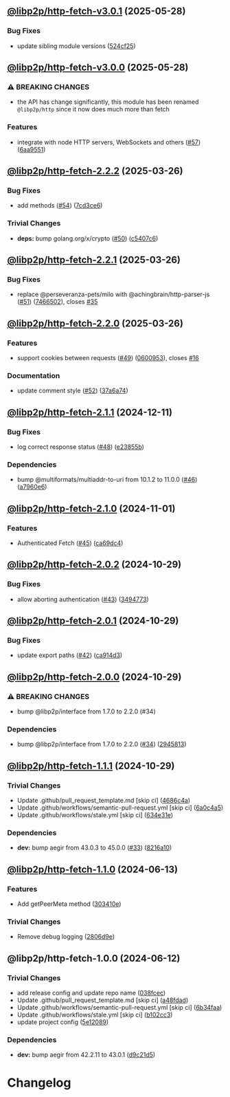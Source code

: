 ## [@libp2p/http-fetch-v3.0.1](https://github.com/libp2p/js-libp2p-http/compare/@libp2p/http-fetch-3.0.0...@libp2p/http-fetch-3.0.1) (2025-05-28)

### Bug Fixes

* update sibling module versions ([524cf25](https://github.com/libp2p/js-libp2p-http/commit/524cf25745dcb5842949549c1020cdc057775187))

## [@libp2p/http-fetch-v3.0.0](https://github.com/libp2p/js-libp2p-http/compare/@libp2p/http-fetch-2.2.2...@libp2p/http-fetch-3.0.0) (2025-05-28)

### ⚠ BREAKING CHANGES

* the API has change significantly, this module has been renamed `@libp2p/http` since it now does much more than fetch

### Features

* integrate with node HTTP servers, WebSockets and others ([#57](https://github.com/libp2p/js-libp2p-http/issues/57)) ([6aa9551](https://github.com/libp2p/js-libp2p-http/commit/6aa95511b9bfcd920344a31bdd88571756c09b7e))

## [@libp2p/http-fetch-2.2.2](https://github.com/libp2p/js-libp2p-http-fetch/compare/@libp2p/http-fetch-2.2.1...@libp2p/http-fetch-2.2.2) (2025-03-26)

### Bug Fixes

* add methods ([#54](https://github.com/libp2p/js-libp2p-http-fetch/issues/54)) ([7cd3ce6](https://github.com/libp2p/js-libp2p-http-fetch/commit/7cd3ce69020248816f98d27d3f0809af60befe89))

### Trivial Changes

* **deps:** bump golang.org/x/crypto ([#50](https://github.com/libp2p/js-libp2p-http-fetch/issues/50)) ([c5407c6](https://github.com/libp2p/js-libp2p-http-fetch/commit/c5407c62d29a8376f720ba256f58ab7a718be823))

## [@libp2p/http-fetch-2.2.1](https://github.com/libp2p/js-libp2p-http-fetch/compare/@libp2p/http-fetch-2.2.0...@libp2p/http-fetch-2.2.1) (2025-03-26)

### Bug Fixes

* replace @perseveranza-pets/milo with @achingbrain/http-parser-js ([#51](https://github.com/libp2p/js-libp2p-http-fetch/issues/51)) ([7466502](https://github.com/libp2p/js-libp2p-http-fetch/commit/7466502a51f87a2626a53fb0ad4607e06e7d716c)), closes [#35](https://github.com/libp2p/js-libp2p-http-fetch/issues/35)

## [@libp2p/http-fetch-2.2.0](https://github.com/libp2p/js-libp2p-http-fetch/compare/@libp2p/http-fetch-2.1.1...@libp2p/http-fetch-2.2.0) (2025-03-26)

### Features

* support cookies between requests ([#49](https://github.com/libp2p/js-libp2p-http-fetch/issues/49)) ([0600953](https://github.com/libp2p/js-libp2p-http-fetch/commit/0600953826fd743384ddc796a8cc4c0cacc69e5f)), closes [#16](https://github.com/libp2p/js-libp2p-http-fetch/issues/16)

### Documentation

* update comment style ([#52](https://github.com/libp2p/js-libp2p-http-fetch/issues/52)) ([37a6a74](https://github.com/libp2p/js-libp2p-http-fetch/commit/37a6a74c262763beed0035e038484a6c215793ed))

## [@libp2p/http-fetch-2.1.1](https://github.com/libp2p/js-libp2p-http-fetch/compare/@libp2p/http-fetch-2.1.0...@libp2p/http-fetch-2.1.1) (2024-12-11)

### Bug Fixes

* log correct response status ([#48](https://github.com/libp2p/js-libp2p-http-fetch/issues/48)) ([e23855b](https://github.com/libp2p/js-libp2p-http-fetch/commit/e23855b440f30f3cadf998f2dfb46a3e50c85dba))

### Dependencies

* bump @multiformats/multiaddr-to-uri from 10.1.2 to 11.0.0 ([#46](https://github.com/libp2p/js-libp2p-http-fetch/issues/46)) ([a7960e6](https://github.com/libp2p/js-libp2p-http-fetch/commit/a7960e6f0fe6823ac4fe62712f8534fc13add9ae))

## [@libp2p/http-fetch-2.1.0](https://github.com/libp2p/js-libp2p-http-fetch/compare/@libp2p/http-fetch-2.0.2...@libp2p/http-fetch-2.1.0) (2024-11-01)

### Features

* Authenticated Fetch ([#45](https://github.com/libp2p/js-libp2p-http-fetch/issues/45)) ([ca69dc4](https://github.com/libp2p/js-libp2p-http-fetch/commit/ca69dc41fb53b8808e40ff5745cb85b0521fbc15))

## [@libp2p/http-fetch-2.0.2](https://github.com/libp2p/js-libp2p-http-fetch/compare/@libp2p/http-fetch-2.0.1...@libp2p/http-fetch-2.0.2) (2024-10-29)

### Bug Fixes

* allow aborting authentication ([#43](https://github.com/libp2p/js-libp2p-http-fetch/issues/43)) ([3494773](https://github.com/libp2p/js-libp2p-http-fetch/commit/3494773844cf68f0f89d2dca1c857deb923e4c90))

## [@libp2p/http-fetch-2.0.1](https://github.com/libp2p/js-libp2p-http-fetch/compare/@libp2p/http-fetch-2.0.0...@libp2p/http-fetch-2.0.1) (2024-10-29)

### Bug Fixes

* update export paths ([#42](https://github.com/libp2p/js-libp2p-http-fetch/issues/42)) ([ca914d3](https://github.com/libp2p/js-libp2p-http-fetch/commit/ca914d324410634b388da03ba2f2b933eb11c08b))

## [@libp2p/http-fetch-2.0.0](https://github.com/libp2p/js-libp2p-http-fetch/compare/@libp2p/http-fetch-1.1.1...@libp2p/http-fetch-2.0.0) (2024-10-29)

### ⚠ BREAKING CHANGES

* bump @libp2p/interface from 1.7.0 to 2.2.0 (#34)

### Dependencies

* bump @libp2p/interface from 1.7.0 to 2.2.0 ([#34](https://github.com/libp2p/js-libp2p-http-fetch/issues/34)) ([2945813](https://github.com/libp2p/js-libp2p-http-fetch/commit/2945813b0f401a43c49e6bb62ceba6db9783cb29))

## [@libp2p/http-fetch-1.1.1](https://github.com/libp2p/js-libp2p-http-fetch/compare/@libp2p/http-fetch-1.1.0...@libp2p/http-fetch-1.1.1) (2024-10-29)

### Trivial Changes

* Update .github/pull_request_template.md [skip ci] ([4686c4a](https://github.com/libp2p/js-libp2p-http-fetch/commit/4686c4a6f656e24bf7e159879c340ae32a60e1c2))
* Update .github/workflows/semantic-pull-request.yml [skip ci] ([6a0c4a5](https://github.com/libp2p/js-libp2p-http-fetch/commit/6a0c4a560499f2f52a023b7ed2319799815c9489))
* Update .github/workflows/stale.yml [skip ci] ([634e31e](https://github.com/libp2p/js-libp2p-http-fetch/commit/634e31e1fa266d0acc057191c53ba056c84a62c1))

### Dependencies

* **dev:** bump aegir from 43.0.3 to 45.0.0 ([#33](https://github.com/libp2p/js-libp2p-http-fetch/issues/33)) ([8216a10](https://github.com/libp2p/js-libp2p-http-fetch/commit/8216a103a7b1f46b97eee02d132e103093901a67))

## [@libp2p/http-fetch-1.1.0](https://github.com/libp2p/js-libp2p-http-fetch/compare/@libp2p/http-fetch-1.0.0...@libp2p/http-fetch-1.1.0) (2024-06-13)


### Features

* Add getPeerMeta method ([303410e](https://github.com/libp2p/js-libp2p-http-fetch/commit/303410ec7ca566df8fc19a267809ef264b0332c8))


### Trivial Changes

* Remove debug logging ([2806d9e](https://github.com/libp2p/js-libp2p-http-fetch/commit/2806d9eca5ed9f06489ba5af7d0d017d333c4ec5))

## @libp2p/http-fetch-1.0.0 (2024-06-12)


### Trivial Changes

* add release config and update repo name ([038fcec](https://github.com/libp2p/js-libp2p-http-fetch/commit/038fcec149f6f81e102a98d61846374843261ff4))
* Update .github/pull_request_template.md [skip ci] ([a48fdad](https://github.com/libp2p/js-libp2p-http-fetch/commit/a48fdadccf809bf31b8125854a25a010eccae21f))
* Update .github/workflows/semantic-pull-request.yml [skip ci] ([6b34faa](https://github.com/libp2p/js-libp2p-http-fetch/commit/6b34faa4655c0119494a9296556dcf1781bfa724))
* Update .github/workflows/stale.yml [skip ci] ([b102cc3](https://github.com/libp2p/js-libp2p-http-fetch/commit/b102cc3b11a6803ce7ca2d52074fd8b2b492e09c))
* update project config ([5e12089](https://github.com/libp2p/js-libp2p-http-fetch/commit/5e12089afed4049e05febbdd2ad639f5539a8241))


### Dependencies

* **dev:** bump aegir from 42.2.11 to 43.0.1 ([d9c21d5](https://github.com/libp2p/js-libp2p-http-fetch/commit/d9c21d5b745df4bde6c4c65dd930a5c3b4e02a4f))

# Changelog

